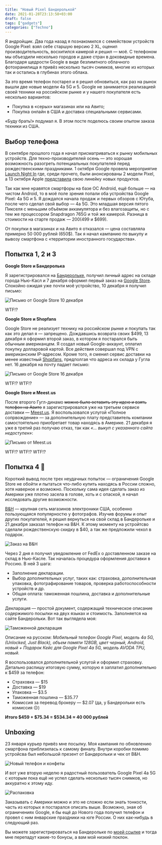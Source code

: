 ```yaml
---
title: "Новый Pixel Бандеролькой"
date: 2021-01-28T23:13:58+03:00
draft: false
tags: ["gadgets"]
categories: ["Techno"]
---
```


Я андройщик. Два года назад я познакомился с семейством устройств Google Pixel: взял себе старшую версию 2 XL, оценил производительность, восхитился камерой и решил — моё. С телефоном мы объездили несколько городов и даже стран в доковидные времена. Благодаря щедрости Google в виде безлимтного облачного фотохранилища я привёз несколько тысяч снимков, многие из которых так и остались в глубинах этого облака. 

За это время телефон постарел и я решил обновиться, как раз на рынок вышли две новые модели 4a 5G и 5. Google не занимается реализацией своей техники на российском рынке и у нашего покупателя есть несколько вариантов:

* Покупка в «серых» магазинах или на Авито;
* Покупка онлайн в США и доставка специальными сервисами. 

«Буду брать!» подумал я. В этом посте поделюсь своим опытом заказа техники из США.

## Выбор телефона

В сентябре прошлого года я начал присматриваться к рынку мобильных устройств. Для техно-производителей осень — это хорошая возможность разогреть потенциальных покупателей перед рождественскими праздниками. 1 октября Google провела мероприятие [Launch Night In](https://launchnightin.withgoogle.com/) где, среди прочего, были анонсированы 2 модели Pixel, а 13 октября Apple [представила]((https://www.apple.com/apple-events/october-2020/)) свою линейку новых продуктов. 

Так как мне нравятся смартфоры на базе ОС Android, ещё больше — на чистом Android, то в моё поле зрения попали оба устройства Google Pixel: 4a 5G и 5. Я дождался начала продаж и первых обзоров с Ютуба, после чего сделал свой выбор — 4a 5G. Это младшая версия пятого Пикселя с меньшим объёмом аккамулятора и без влагозащиты, но с тем же процессором Snapdragon 765G и той же камерой. Разница в стоимости на старте продаж — $200 ($499 и $699). 

От покупки в магазинах и на Авито я отказался — цена составляла примерно 50 000 рублей (650$). Так я начал кампанию по выкупу и вывозу смартфона с «территории иностранного государства». 

## Попытка 1, 2 и 3 

**Google Store и Бандеролька**

Я зарегистрировался на [Бандерольке](https://qwintry.com/ru), получил личный адрес на складе города Нью-Касл и 7 декабря оформил первый заказ на [Google Store](https://store.google.com/). Спокойно ожидая уже почти моё устройство, 10 декабря я получил письмо:

![Письмо от Google Store 10 декабря](/2021/canceled-order-1.png)

WTF!? 

**Google Store и Shopfans**

Google Store не реализует технику на российском рынке и покупать так как это делал я — запрещено. Дождавшись возврата своих $499, 13 декабря я оформил второй заказ, в котором я постарался быть обычным американцем. Я создал новый Google-аккаунт, оплатил покупку долларовой картой. Все действия совершал под VPN с американским IP-адресом. Кроме того, я сменил сервис доставки на менее известный [Shopfans](https://shopfans.ru/), предполгая что адреса их склада у Гугла нет. 16 декабря на почту падает письмо:

![Письмо от Google Store 16 декабря](/2021/canceled-order-2.png)

WTF!? WTF!?

**Google Store и Meest.us**

После второго Гугл-динамо ~~можно было оставить эту идею и взять телефон на Авито~~ я зарегистрировался уже на третьем сервисе доставки — [Meest.us](https://my.meest.us/en). Я воспользовался услугой «Полное сопрвождение» — за дополнительную плату представитель компании самостоятельно приобретает товар находясь в Америке. 21 декабря я уже в третий раз получаю отказ, так как _«... выкуп с указанного сайта недоступен»_:

![Письмо от Meest.us](/2021/canceled-order-3.png)


WTF!? WTF!? WTF!?

## Попытка 4 🎉

Короткий вывод после трех неудачных попыток — ограничения Google Store не обойти и пытаться что-либо купить находясь в России сложно, хотя наверное и возможно. Поскольку сама идея сделать заказ из Америки уже плотно засела в голове, хоть и с опаской, я начал исследовать другие возможности. 

[B&H](https://www.bhphotovideo.com/) — крупная сеть магазинов электроники США, особенно пользующаяся популярностю у фотографов. Изучив форумы и опыт других покупателей, я решил вернуться на свой склад в Бандерольке и 21 декабря заказал телефон на B&H. К этому моменту на устройтсво сделали рождественскую скидку в $40, а так же предложили чехол в подарок.

![Заказ на B&H](/2021/success-order.png)

Через 2 дня я получил уведомление от FedEx о доставленном заказе на склад в Нью-Касле. Так началась процедура оформления доставки в Россию. В ней 3 шага:

* Заполнение декларации.
* Выбор дополнительных услуг, таких как: страховка, дополнительная упаковка, фотографирование товаров, проверка работоспособности устройств и др.
* Общая оплата: таможенная пошлина, доставка и дополнительные услуги.

Декларация — простой документ, содержащий техническое описание содержимого посылки на двух языках и стоимость. Заполняется на сайте Бандерольки. Вот так выглядела моя:

![Таможенной декларация](/2021/declaration.png)

Описание на русском: *Мобильный телефон Google Pixel, модель 4a 5G, (Unlocked, Just Black), объем памяти 128GB, цвет черный, Android, новый + Подарок Кейс  для Google Pixel 4a 5G, модель AVODA TPU, новый.*

Я воспользовался дополнительной услугой и оформил страховку. Детально распишу итоговую сумму, которую я заплатил дополнительно к $459 за телефон:

* Страховка — $15
* Доставка — $19
* Упаковка — $3.5
* Таможенная пошлина — $35.77
* Комиссия за перевод брокеру — $2.07 (да, у Бандерольки есть комиссия 😔)

**Итого $459 + $75.34 = $534.34 ≈ 40 000 рублей**

## Unboxing

23 января курьер привёз мне посылку. Моя кампания по обновлению смартфона приблизилась к самому финалу. Внутри коробки помимо устройсва был небольшой презент от Бандерольки и чек от B&H.

![Новый телефон и конфеты](/2021/new-phone-and-sweets.jpg)

И вот уже вторую неделю я радостный пользователь Google Pixel 4a 5G с которым пока ещё не успел сделать несколько тысяч снимков, но аккуратно к этому иду. 

![Распаковка](/2021/unboxing.gif)

Заказывать с Америки можно и это не сложно если знать тонкости, часть из которых я постарался описать выше. Возможно, зная об ограничениях Google, я бы ещё до Нового года получил телефон и провел с ним январские праздники на юге России. О них как-нибудь в следующий раз. 

Вы можете зарегистрироваться на Бандерольке по [моей ссылке](https://q3.qwintry.com/ru?referral=296661ebbbd96353046c84cee290fc41) и тогда мне перепадут какие-то бонусы, а вам мой низкий поклон.
